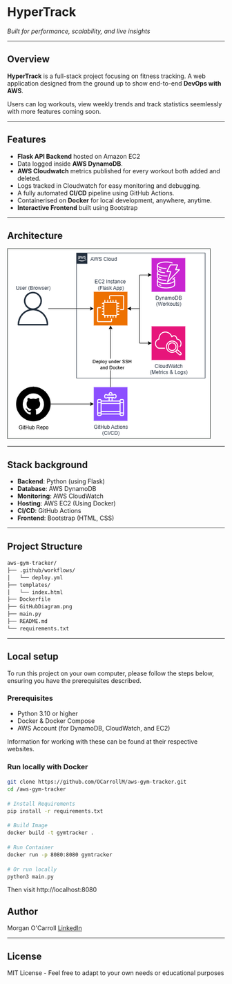 # HyperTrack 

*Built for performance, scalability, and live insights*

---

## Overview
**HyperTrack** is a full-stack project focusing on fitness tracking. A web application designed from the ground up to show end-to-end **DevOps with AWS**.

Users can log workouts, view weekly trends and track statistics seemlessly with more features coming soon.

---

## Features
- **Flask API Backend** hosted on Amazon EC2
- Data logged inside **AWS DynamoDB**.
- **AWS Cloudwatch** metrics published for every workout both added and deleted.
- Logs tracked in Cloudwatch for easy monitoring and debugging.
- A fully automated **CI/CD** pipeline using GitHub Actions.
- Containerised on **Docker** for local development, anywhere, anytime.
- **Interactive Frontend** built using Bootstrap

---

## Architecture


![Architecture Diagram](/GitHubDiagram.png)

---

## Stack background

- **Backend**: Python (using Flask)
- **Database**: AWS DynamoDB
- **Monitoring**: AWS CloudWatch
- **Hosting**: AWS EC2 (Using Docker)
- **CI/CD**: GitHub Actions
- **Frontend**: Bootstrap (HTML, CSS)

---

## Project Structure

```bash
aws-gym-tracker/
├── .github/workflows/
│   └── deploy.yml
├── templates/
│   └── index.html
├── Dockerfile       
├── GitHubDiagram.png  
├── main.py 
├── README.md
└── requirements.txt
```

---

## Local setup

To run this project on your own computer, please follow the steps below, ensuring you have the prerequisites described.

### Prerequisites
- Python 3.10 or higher
- Docker & Docker Compose
- AWS Account (for DynamoDB, CloudWatch, and EC2)

Information for working with these can be found at their respective websites.

### Run locally with Docker
```bash
git clone https://github.com/OCarrollM/aws-gym-tracker.git
cd /aws-gym-tracker

# Install Requirements
pip install -r requirements.txt

# Build Image
docker build -t gymtracker .

# Run Container
docker run -p 8080:8080 gymtracker

# Or run locally
python3 main.py
```

Then visit http://localhost:8080

## Author
Morgan O'Carroll
[LinkedIn](https://www.linkedin.com/in/morganocarroll/)

---

## License
MIT License - Feel free to adapt to your own needs or educational purposes